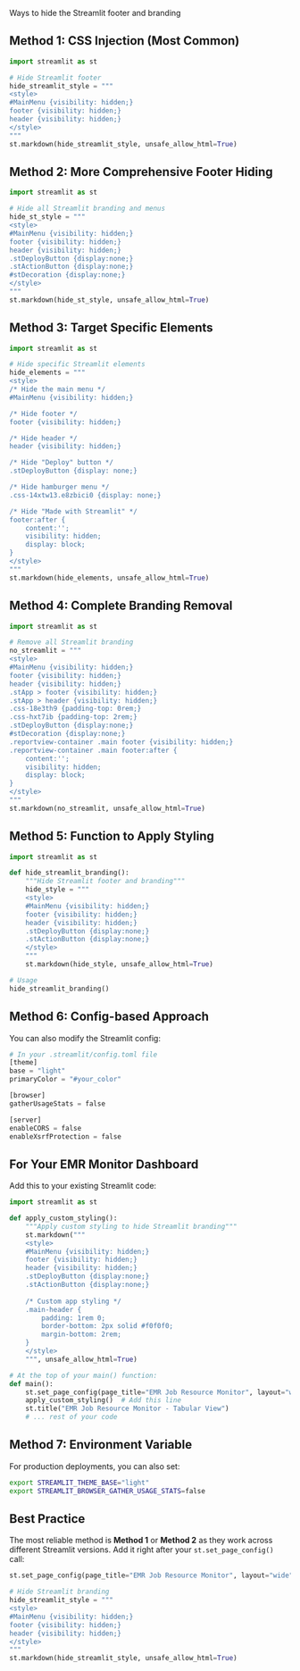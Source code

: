 Ways to hide the Streamlit footer and branding

## Method 1: CSS Injection (Most Common)

```python
import streamlit as st

# Hide Streamlit footer
hide_streamlit_style = """
<style>
#MainMenu {visibility: hidden;}
footer {visibility: hidden;}
header {visibility: hidden;}
</style>
"""
st.markdown(hide_streamlit_style, unsafe_allow_html=True)
```

## Method 2: More Comprehensive Footer Hiding

```python
import streamlit as st

# Hide all Streamlit branding and menus
hide_st_style = """
<style>
#MainMenu {visibility: hidden;}
footer {visibility: hidden;}
header {visibility: hidden;}
.stDeployButton {display:none;}
.stActionButton {display:none;}
#stDecoration {display:none;}
</style>
"""
st.markdown(hide_st_style, unsafe_allow_html=True)
```

## Method 3: Target Specific Elements

```python
import streamlit as st

# Hide specific Streamlit elements
hide_elements = """
<style>
/* Hide the main menu */
#MainMenu {visibility: hidden;}

/* Hide footer */
footer {visibility: hidden;}

/* Hide header */
header {visibility: hidden;}

/* Hide "Deploy" button */
.stDeployButton {display: none;}

/* Hide hamburger menu */
.css-14xtw13.e8zbici0 {display: none;}

/* Hide "Made with Streamlit" */
footer:after {
    content:''; 
    visibility: hidden;
    display: block;
}
</style>
"""
st.markdown(hide_elements, unsafe_allow_html=True)
```

## Method 4: Complete Branding Removal

```python
import streamlit as st

# Remove all Streamlit branding
no_streamlit = """
<style>
#MainMenu {visibility: hidden;}
footer {visibility: hidden;}
header {visibility: hidden;}
.stApp > footer {visibility: hidden;}
.stApp > header {visibility: hidden;}
.css-18e3th9 {padding-top: 0rem;}
.css-hxt7ib {padding-top: 2rem;}
.stDeployButton {display:none;}
#stDecoration {display:none;}
.reportview-container .main footer {visibility: hidden;}
.reportview-container .main footer:after {
    content:''; 
    visibility: hidden;
    display: block;
}
</style>
"""
st.markdown(no_streamlit, unsafe_allow_html=True)
```

## Method 5: Function to Apply Styling

```python
import streamlit as st

def hide_streamlit_branding():
    """Hide Streamlit footer and branding"""
    hide_style = """
    <style>
    #MainMenu {visibility: hidden;}
    footer {visibility: hidden;}
    header {visibility: hidden;}
    .stDeployButton {display:none;}
    .stActionButton {display:none;}
    </style>
    """
    st.markdown(hide_style, unsafe_allow_html=True)

# Usage
hide_streamlit_branding()
```

## Method 6: Config-based Approach

You can also modify the Streamlit config:

```python
# In your .streamlit/config.toml file
[theme]
base = "light"
primaryColor = "#your_color"

[browser]
gatherUsageStats = false

[server]
enableCORS = false
enableXsrfProtection = false
```

## For Your EMR Monitor Dashboard

Add this to your existing Streamlit code:

```python
import streamlit as st

def apply_custom_styling():
    """Apply custom styling to hide Streamlit branding"""
    st.markdown("""
    <style>
    #MainMenu {visibility: hidden;}
    footer {visibility: hidden;}
    header {visibility: hidden;}
    .stDeployButton {display:none;}
    .stActionButton {display:none;}
    
    /* Custom app styling */
    .main-header {
        padding: 1rem 0;
        border-bottom: 2px solid #f0f0f0;
        margin-bottom: 2rem;
    }
    </style>
    """, unsafe_allow_html=True)

# At the top of your main() function:
def main():
    st.set_page_config(page_title="EMR Job Resource Monitor", layout="wide")
    apply_custom_styling()  # Add this line
    st.title("EMR Job Resource Monitor - Tabular View")
    # ... rest of your code
```

## Method 7: Environment Variable

For production deployments, you can also set:

```bash
export STREAMLIT_THEME_BASE="light"
export STREAMLIT_BROWSER_GATHER_USAGE_STATS=false
```

## Best Practice

The most reliable method is **Method 1** or **Method 2** as they work across different Streamlit versions. Add it right after your `st.set_page_config()` call:

```python
st.set_page_config(page_title="EMR Job Resource Monitor", layout="wide")

# Hide Streamlit branding
hide_streamlit_style = """
<style>
#MainMenu {visibility: hidden;}
footer {visibility: hidden;}
header {visibility: hidden;}
</style>
"""
st.markdown(hide_streamlit_style, unsafe_allow_html=True)
```